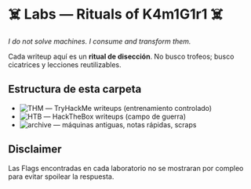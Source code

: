 # ☠️ Labs — Rituals of K4m1G1r1 ☠️

*I do not solve machines. I consume and transform them.*

Cada writeup aquí es un **ritual de disección**. No busco trofeos; busco cicatrices y lecciones reutilizables.

## Estructura de esta carpeta

- ![THM](/Labs/THM/) — TryHackMe writeups (entrenamiento controlado)
- ![HTB](/Labs/HTB/) — HackTheBox writeups (campo de guerra)
- ![archive](/Labs/archive/) — máquinas antiguas, notas rápidas, scraps

## Disclaimer

Las Flags encontradas en cada laboratorio no se mostraran por compleo para evitar spoilear la respuesta.
